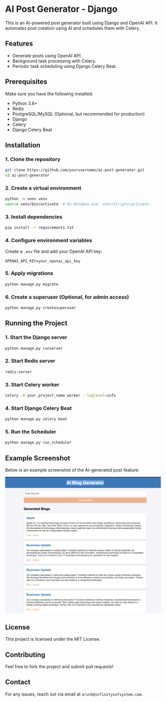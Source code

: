 # AI Post Generator - Django

This is an AI-powered post generator built using Django and OpenAI API. It automates post creation using AI and schedules them with Celery.

## Features
- Generate posts using OpenAI API.
- Background task processing with Celery.
- Periodic task scheduling using Django Celery Beat.

## Prerequisites
Make sure you have the following installed:
- Python 3.8+
- Redis
- PostgreSQL/MySQL (Optional, but recommended for production)
- Django
- Celery
- Django Celery Beat

## Installation

### 1. Clone the repository
```sh
git clone https://github.com/yourusername/ai-post-generator.git
cd ai-post-generator
```

### 2. Create a virtual environment
```sh
python -m venv venv
source venv/bin/activate  # On Windows use: venv\Scripts\activate
```

### 3. Install dependencies
```sh
pip install -r requirements.txt
```

### 4. Configure environment variables
Create a `.env` file and add your OpenAI API key:
```env
OPENAI_API_KEY=your_openai_api_key
```

### 5. Apply migrations
```sh
python manage.py migrate
```

### 6. Create a superuser (Optional, for admin access)
```sh
python manage.py createsuperuser
```

## Running the Project

### 1. Start the Django server
```sh
python manage.py runserver
```

### 2. Start Redis server
```sh
redis-server
```

### 3. Start Celery worker
```sh
celery -A your_project_name worker --loglevel=info
```

### 4. Start Django Celery Beat
```sh
python manage.py celery beat
```

### 5. Run the Scheduler
```sh
python manage.py run_scheduler
```

## Example Screenshot
Below is an example screenshot of the AI-generated post feature:

![Example Screenshot](example.png)

## License
This project is licensed under the MIT License.

## Contributing
Feel free to fork the project and submit pull requests!

## Contact
For any issues, reach out via email at `arunk@infinitysofsystem.com`.

